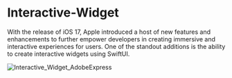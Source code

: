 # Interactive-Widget

With the release of iOS 17, Apple introduced a host of new features and enhancements to further empower developers in creating immersive and interactive experiences for users. One of the standout additions is the ability to create interactive widgets using SwiftUI. 

![Interactive_Widget_AdobeExpress](https://github.com/proximity-tech/Interactive-Widget/assets/217577/f4da0ef5-c58e-4e4e-871e-96008297b70b)
